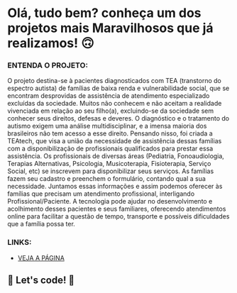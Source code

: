 # Olá, tudo bem? conheça um dos projetos mais Maravilhosos que já realizamos! 🙃

### ENTENDA O PROJETO:
O projeto destina-se à pacientes diagnosticados com TEA (transtorno do espectro autista) de famílias de baixa renda e vulnerabilidade social, que se encontram desprovidas de assistência de atendimento especializado excluídas da sociedade. Muitos não conhecem e não aceitam a realidade vivenciada em relação ao seu filho(a), excluindo-se da sociedade sem conhecer seus direitos, defesas e deveres. O diagnóstico e o tratamento do autismo exigem uma análise multidisciplinar, e a imensa maioria dos brasileiros não tem acesso a esse direito. Pensando nisso, foi criada a TEAtech, que visa a união da necessidade de assistência dessas famílias com a disponibilização de profissionais qualificados para prestar essa assistência. Os profissionais de diversas áreas (Pediatria, Fonoaudiologia, Terapias Alternativas, Psicologia, Musicoterapia, Fisioterapia, Serviço Social, etc) se inscrevem para disponibilizar seus serviços. As famílias fazem seu cadastro e preenchem o formulário, contando qual a sua necessidade. Juntamos essas informações e assim podemos oferecer às famílias que precisam um atendimento profissional, interligando Profissional/Paciente. A tecnologia pode ajudar no desenvolvimento e acolhimento desses pacientes e seus familiares, oferecendo atendimentos online para facilitar a questão de tempo, transporte e possíveis dificuldades que a família possa ter.

### LINKS:

* [VEJA A PÁGINA](https://maydoug.github.io/teatech_frontend/)

## 🚀 Let's code! 🚀
